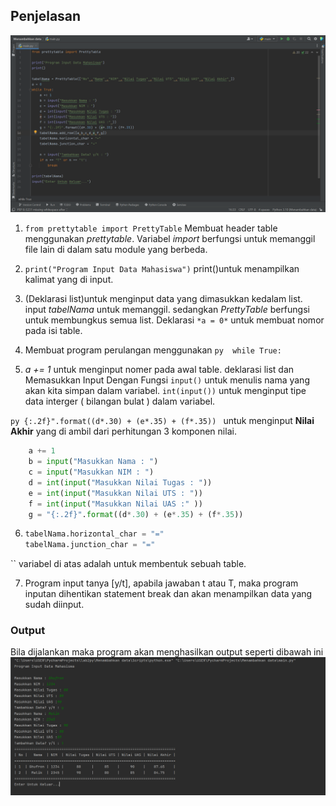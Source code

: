 ## Penjelasan
![img 1](image/1.png)

1. ```from prettytable import PrettyTable```
Membuat header table menggunakan *prettytable*. Variabel *import* berfungsi untuk memanggil file lain di dalam satu module yang berbeda.

2. `print("Program Input Data Mahasiswa")`
print()untuk menampilkan kalimat yang di input.

3. (Deklarasi list)untuk menginput data yang dimasukkan kedalam list. input *tabelNama* untuk memanggil.
sedangkan *PrettyTable* berfungsi untuk membungkus semua list.
Deklarasi `*a = 0*` untuk membuat nomor pada isi table.

4. Membuat program perulangan menggunakan
 ```py  while True: ```

5. *a += 1* untuk menginput nomer pada awal table.
deklarasi list dan Memasukkan Input Dengan Fungsi `input()` untuk menulis nama yang akan kita simpan dalam variabel.
`int(input())` untuk menginput tipe data interger ( bilangan bulat ) dalam variabel.

```py {:.2f}".format((d*.30) + (e*.35) + (f*.35)) ```
untuk menginput **Nilai Akhir** yang di ambil dari perhitungan 3 komponen nilai.
```py
    a += 1
    b = input("Masukkan Nama : ")
    c = input("Masukkan NIM : ")
    d = int(input("Masukkan Nilai Tugas : "))
    e = int(input("Masukkan Nilai UTS : "))
    f = int(input("Masukkan Nilai UAS :" ))
    g = "{:.2f}".format((d*.30) + (e*.35) + (f*.35))
```
6. ```py tabelNama.add_ro ([a,b,c,d,e,f,g])
   tabelNama.horizontal_char = "="
   tabelNama.junction_char = "="
``
variabel di atas adalah untuk membentuk sebuah table.

7. Program input tanya [y/t], apabila jawaban t atau T, maka program inputan dihentikan statement break dan akan menampilkan data yang sudah diinput.

### Output
Bila dijalankan maka program akan menghasilkan output seperti dibawah ini
![img 2](image/2.png)
